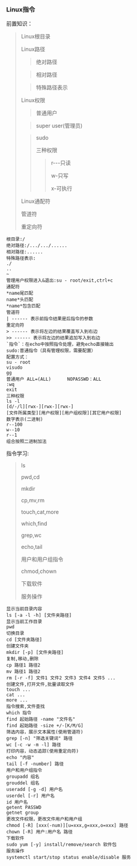 ### Linux指令

前置知识：

>Linux根目录
>
>Linux路径
>
>>绝对路径
>
>>相对路径
>
>>特殊路径表示
>
>Linux权限
>
>>普通用户
>
>>super user(管理员)
>
>>sudo
>>
>>三种权限
>>
>>>r---只读
>>>
>>>w-只写
>>>
>>>x-可执行
>
>Linux通配符
>
>管道符
>
>重定向符

```shell
根目录:/
绝对路径:/.../.../......
相对路径:......
特殊路径表示:
./
..
~
管理用户权限进入&退出:su - root/exit,ctrl+c
通配符
*name尾匹配
name*头匹配
*name*包含匹配
管道符
| ------ 表示前指令结果是后指令的参数
重定向符
> ------ 表示将左边的结果覆盖写入到右边
>> ------ 表示将左边的结果追加写入到右边
`指令`：在echo中按照指令处理，避免echo直接输出
sudo:普通指令（具有管理权限，需要配置）
配置方式：
su - root 
visudo
gg
普通用户 ALL=(ALL)		NOPASSWD：ALL
:wq
exit
三种权限
ls -l
[d/-/l][rwx-][rwx-][rwx-]
[文件所属类型][用户权限][用户组权限][其它用户权限]
数字表示(二进制)
r--100
w--10
r--1
组合按照二进制加法
```

指令学习:

>ls
>
>pwd,cd
>
>mkdir
>
>cp,mv,rm
>
>touch,cat,more
>
>which,find
>
>grep,wc
>
>echo,tail
>
>用户和用户组指令
>
>chmod,chown
>
>下载软件
>
>服务操作

```shell
显示当前目录内容
ls [-a -l -h] [文件夹路径]
显示当前工作目录
pwd
切换目录
cd [文件夹路径]
创建文件夹
mkdir [-p] [文件夹路径]
复制,移动,删除
cp 路径1 路径2
mv 路径1 路径2
rm [-r -f] 文件1 文件2 文件3 文件4 文件5 ...
创建文件,打开文件,批量读取文件
touch ...
cat ...
more ...
指令搜索,文件查找
which 指令
find 起始路径 -name "文件名"
find 起始路径 -size +/-[K/M/G]
筛选内容，展示文本属性(使用管道符)
grep [-n] "筛选关键词" 路径
wc [-c -w -m -l] 路径
打印内容，动态追踪(使用重定向符)
echo "内容"
tail [-f -number] 路径
用户和用户组指令
groupadd 组名
grouddel 组名
useradd [-g -d] 用户名
userdel [-r] 用户名
id 用户名
getent PASSWD
getnet group
更改文件权限，更改文件用户和用户组
chmod [-R] [xxx(-num)][u=xxx,g=xxx,o=xxx] 路径
chown [-R] 用户:用户名 路径
下载软件
sudo yum [-y] install/remove/search 软件包
服务操作
systemctl start/stop status enable/disable 服务
```

